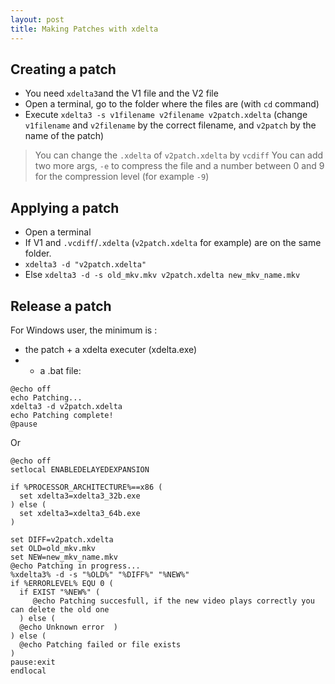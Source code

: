 ```yaml
---
layout: post
title: Making Patches with xdelta
---
```


## Creating a patch

* You need ```xdelta3```and the V1 file and the V2 file
* Open a terminal, go to the folder where the files are (with ```cd``` command)
* Execute ```xdelta3 -s v1filename v2filename v2patch.xdelta``` (change ```v1filename``` and ```v2filename``` by the correct filename, and ```v2patch``` by the name of the patch)

> You can change the ```.xdelta``` of ```v2patch.xdelta``` by ```vcdiff```
> You can add two more args, ```-e``` to compress the file and a number between 0 and 9 for the compression level (for example ```-9```)

## Applying a patch

* Open a terminal
* If V1 and ```.vcdiff```/```.xdelta``` (```v2patch.xdelta``` for example) are on the same folder.
 * ```xdelta3 -d "v2patch.xdelta"```
* Else ```xdelta3 -d -s old_mkv.mkv v2patch.xdelta new_mkv_name.mkv```

## Release a patch
For Windows user, the minimum is :
 * the patch + a xdelta executer (xdelta.exe)
 * + a .bat file:

```
@echo off
echo Patching...
xdelta3 -d v2patch.xdelta
echo Patching complete!
@pause
```
Or
```
@echo off 
setlocal ENABLEDELAYEDEXPANSION

if %PROCESSOR_ARCHITECTURE%==x86 (
  set xdelta3=xdelta3_32b.exe
) else (
  set xdelta3=xdelta3_64b.exe
)

set DIFF=v2patch.xdelta 
set OLD=old_mkv.mkv
set NEW=new_mkv_name.mkv
@echo Patching in progress...
%xdelta3% -d -s "%OLD%" "%DIFF%" "%NEW%"
if %ERRORLEVEL% EQU 0 (
  if EXIST "%NEW%" (
     @echo Patching succesfull, if the new video plays correctly you can delete the old one
  ) else (
  @echo Unknown error  )
) else (
  @echo Patching failed or file exists
)
pause:exit
endlocal
```
